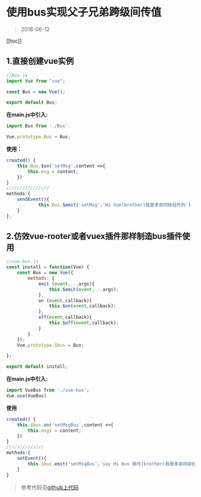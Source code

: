 # 使用bus实现父子兄弟跨级间传值
>2018-06-12
<tag-part tagName="vue"/>
[[toc]]

## 1.直接创建vue实例

```javascript
//Bus.js
import Vue from "vue";

const Bus = new Vue();

export default Bus;
```
**在main.js中引入:**

```javascript
import Bus from './Bus'

Vue.prototype.Bus = Bus;
```
**使用：**
```javascript
created() {
    this.Bus.$on('setMsg',content =>{
        this.msg = content;
    })
}
////////////////
methods:{
    sendEvent(){
            this.Bus.$emit('setMsg','Hi Vue(brother)我是来自同级组件的')
    }
},
```
## 2.仿效vue-rooter或者vuex插件那样制造bus插件使用

```javascript
//vue-bus.js
const install = function(Vue) {
    const Bus = new Vue({
        methods: {
            emit (event,...args){
                this.$emit(event,...args);
            },
            on (event,callback){
                this.$on(event,callback);
            },
            off(event,callback){
                this.$off(event,callback);
            }
        }
    });
    Vue.prototype.$bus = Bus;

};

export default install;

```

**在main.js中引入:**

```javascript
import VueBus from './vue-bus';
Vue.use(VueBus)
```
**使用**
```javascript
created() {
    this.$bus.on('setMsgBus',content =>{
        this.msg1 = content;
    })
}
//////////////
methods:{
    setEvent(){
        this.$bus.emit('setMsgBus','say Hi bus 插件(brother)我是来自同级组件的')
    }
}
```

>参考代码见[github上代码](https://github.com/arieltlm/vue-test/tree/master/vue-small-project/my-first-vue-project)